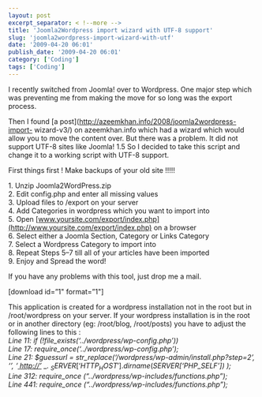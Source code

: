 ```yaml
---
layout: post
excerpt_separator: < !--more -->
title: 'Joomla2Wordpress import wizard with UTF-8 support'
slug: 'joomla2wordpress-import-wizard-with-utf'
date: '2009-04-20 06:01'
publish_date: '2009-04-20 06:01'
category: ['Coding']
tags: ['Coding']
---
```

I recently switched from Joomla! over to Wordpress. One major step which was
preventing me from making the move for so long was the export process.  
  
Then I found [a post](http://azeemkhan.info/2008/joomla2wordpress-import-
wizard-v3/) on azeemkhan.info which had a wizard which would allow you to move
the content over. But there was a problem. It did not support UTF-8 sites like
Joomla! 1.5 So I decided to take this script and change it to a working script
with UTF-8 support.  
  
  
  
First things first ! Make backups of your old site !!!!!  
  
1\. Unzip Joomla2WordPress.zip  
2\. Edit config.php and enter all missing values  
3\. Upload files to /export on your server  
4\. Add Categories in wordpress which you want to import into  
5\. Open
[www.yoursite.com/export/index.php](http://www.yoursite.com/export/index.php)
on a browser  
6\. Select either a Joomla Section, Category or Links Category  
7\. Select a Wordpress Category to import into  
8\. Repeat Steps 5–7 till all of your articles have been imported  
9\. Enjoy and Spread the word!  
  
If you have any problems with this tool, just drop me a mail.  
  
[download id=”1" format=”1"]  
  
This application is created for a wordpress installation not in the root but
in /root/wordpress on your server. If your wordpress installation is in the
root or in another directory (eg: /root/blog, /root/posts) you have to adjust
the following lines to this :  
_Line 11: if (!file_exists(‘../wordpress/wp-config.php’))  
Line 17: require_once(‘../wordpress/wp-config.php’);  
Line 21: $guessurl = str_replace(‘/wordpress/wp-admin/install.php?step=2’, ‘’,
‘_[ _http://’_](http://%27/) _. $_SERVER[‘HTTP_HOST '] .
dirname($_SERVER[‘PHP_SELF’]) );  
Line 312: require_once (“../wordpress/wp-includes/functions.php”);  
Line 441: require_once (“../wordpress/wp-includes/functions.php”);_


